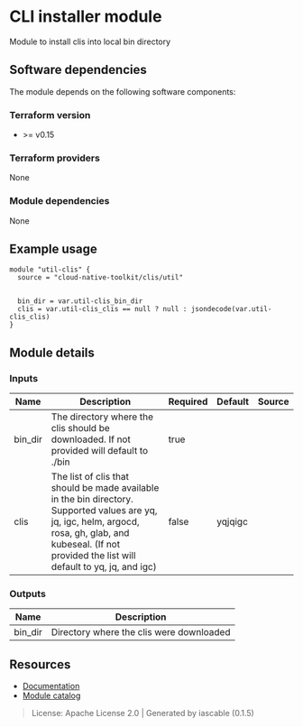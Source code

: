 # CLI installer module

Module to install clis into local bin directory


## Software dependencies

The module depends on the following software components:

### Terraform version

- \>= v0.15

### Terraform providers


None

### Module dependencies


None

## Example usage

```hcl
module "util-clis" {
  source = "cloud-native-toolkit/clis/util"


  bin_dir = var.util-clis_bin_dir
  clis = var.util-clis_clis == null ? null : jsondecode(var.util-clis_clis)
}

```

## Module details

### Inputs

| Name | Description | Required | Default | Source |
|------|-------------|---------|----------|--------|
| bin_dir | The directory where the clis should be downloaded. If not provided will default to ./bin | true |  |  |
| clis | The list of clis that should be made available in the bin directory. Supported values are yq, jq, igc, helm, argocd, rosa, gh, glab, and kubeseal. (If not provided the list will default to yq, jq, and igc) | false | yqjqigc |  |

### Outputs

| Name | Description |
|------|-------------|
| bin_dir | Directory where the clis were downloaded |

## Resources

- [Documentation](https://operate.cloudnativetoolkit.dev)
- [Module catalog](https://modules.cloudnativetoolkit.dev)

> License: Apache License 2.0 | Generated by iascable (0.1.5)
